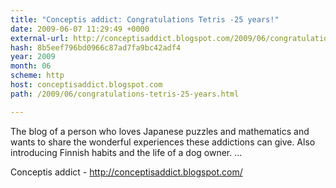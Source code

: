 ```yaml
---
title: "Conceptis addict: Congratulations Tetris -25 years!"
date: 2009-06-07 11:29:49 +0000
external-url: http://conceptisaddict.blogspot.com/2009/06/congratulations-tetris-25-years.html
hash: 8b5eef796bd0966c87ad7fa9bc42adf4
year: 2009
month: 06
scheme: http
host: conceptisaddict.blogspot.com
path: /2009/06/congratulations-tetris-25-years.html

---
```


The blog of a person who loves Japanese puzzles and mathematics and wants to share the wonderful experiences these addictions can give. Also introducing Finnish habits and the life of a dog owner. ...


Conceptis addict - http://conceptisaddict.blogspot.com/
